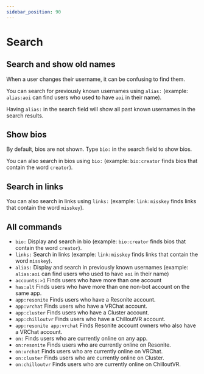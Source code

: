 ```yaml
---
sidebar_position: 90
---
```


# Search

## Search and show old names

When a user changes their username, it can be confusing to find them.

You can search for previously known usernames using `alias:` (example: `alias:aoi` can find users who used to have `aoi` in their name).

Having `alias:` in the search field will show all past known usernames in the search results.

## Show bios

By default, bios are not shown. Type `bio:` in the search field to show bios.

You can also search in bios using `bio:` (example: `bio:creator` finds bios that contain the word `creator`).

## Search in links

You can also search in links using `links:` (example: `link:misskey` finds links that contain the word `misskey`).

## All commands

- `bio:` Display and search in bio (example: `bio:creator` finds bios that contain the word `creator`).
- `links:` Search in links (example: `link:misskey` finds links that contain the word `misskey`).
- `alias:` Display and search in previously known usernames (example: `alias:aoi` can find users who used to have `aoi` in their name)
- `accounts:>1` Finds users who have more than one account
- `has:alt` Finds users who have more than one non-bot account on the same app.
- `app:resonite` Finds users who have a Resonite account.
- `app:vrchat` Finds users who have a VRChat account.
- `app:cluster` Finds users who have a Cluster account.
- `app:chilloutvr` Finds users who have a ChilloutVR account.
- `app:resonite app:vrchat` Finds Resonite account owners who also have a VRChat account.
- `on:` Finds users who are currently online on any app.
- `on:resonite` Finds users who are currently online on Resonite.
- `on:vrchat` Finds users who are currently online on VRChat.
- `on:cluster` Finds users who are currently online on Cluster.
- `on:chilloutvr` Finds users who are currently online on ChilloutVR.
